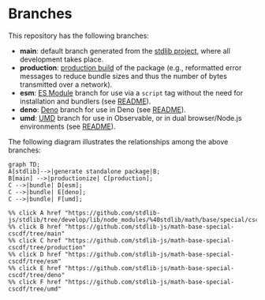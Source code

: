 <!--

@license Apache-2.0

Copyright (c) 2022 The Stdlib Authors.

Licensed under the Apache License, Version 2.0 (the "License");
you may not use this file except in compliance with the License.
You may obtain a copy of the License at

    http://www.apache.org/licenses/LICENSE-2.0

Unless required by applicable law or agreed to in writing, software
distributed under the License is distributed on an "AS IS" BASIS,
WITHOUT WARRANTIES OR CONDITIONS OF ANY KIND, either express or implied.
See the License for the specific language governing permissions and
limitations under the License.

-->

# Branches

This repository has the following branches:

-   **main**: default branch generated from the [stdlib project][stdlib-url], where all development takes place.
-   **production**: [production build][production-url] of the package (e.g., reformatted error messages to reduce bundle sizes and thus the number of bytes transmitted over a network).
-   **esm**: [ES Module][esm-url] branch for use via a `script` tag without the need for installation and bundlers (see [README][esm-readme]).
-   **deno**: [Deno][deno-url] branch for use in Deno (see [README][deno-readme]).
-   **umd**: [UMD][umd-url] branch for use in Observable, or in dual browser/Node.js environments (see [README][umd-readme]).

The following diagram illustrates the relationships among the above branches:

```mermaid
graph TD;
A[stdlib]-->|generate standalone package|B;
B[main] -->|productionize| C[production];
C -->|bundle| D[esm];
C -->|bundle| E[deno];
C -->|bundle| F[umd];

%% click A href "https://github.com/stdlib-js/stdlib/tree/develop/lib/node_modules/%40stdlib/math/base/special/cscdf"
%% click B href "https://github.com/stdlib-js/math-base-special-cscdf/tree/main"
%% click C href "https://github.com/stdlib-js/math-base-special-cscdf/tree/production"
%% click D href "https://github.com/stdlib-js/math-base-special-cscdf/tree/esm"
%% click E href "https://github.com/stdlib-js/math-base-special-cscdf/tree/deno"
%% click F href "https://github.com/stdlib-js/math-base-special-cscdf/tree/umd"
```

[stdlib-url]: https://github.com/stdlib-js/stdlib/tree/develop/lib/node_modules/%40stdlib/math/base/special/cscdf
[production-url]: https://github.com/stdlib-js/math-base-special-cscdf/tree/production
[deno-url]: https://github.com/stdlib-js/math-base-special-cscdf/tree/deno
[deno-readme]: https://github.com/stdlib-js/math-base-special-cscdf/blob/deno/README.md
[umd-url]: https://github.com/stdlib-js/math-base-special-cscdf/tree/umd
[umd-readme]: https://github.com/stdlib-js/math-base-special-cscdf/blob/umd/README.md
[esm-url]: https://github.com/stdlib-js/math-base-special-cscdf/tree/esm
[esm-readme]: https://github.com/stdlib-js/math-base-special-cscdf/blob/esm/README.md